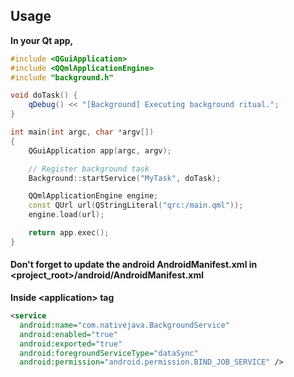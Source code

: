 ## Usage
<b>In your Qt app,</b>
```c++
#include <QGuiApplication>
#include <QQmlApplicationEngine>
#include "background.h"

void doTask() {
    qDebug() << "[Background] Executing background ritual.";
}

int main(int argc, char *argv[])
{
    QGuiApplication app(argc, argv);

    // Register background task
    Background::startService("MyTask", doTask);

    QQmlApplicationEngine engine;
    const QUrl url(QStringLiteral("qrc:/main.qml"));
    engine.load(url);

    return app.exec();
}
```

#### Don't forget to update the android AndroidManifest.xml in <project_root>/android/AndroidManifest.xml
  <b>Inside &lt;application&gt; tag</b>
  ```xml
  <service
    android:name="com.nativejava.BackgroundService"
    android:enabled="true"
    android:exported="true"
    android:foregroundServiceType="dataSync"
    android:permission="android.permission.BIND_JOB_SERVICE" />

  ```
